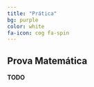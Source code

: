 ```yaml
---
title: "Prática"
bg: purple
color: white
fa-icon: cog fa-spin
---
```


## Prova Matemática

**TODO**
